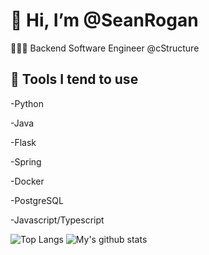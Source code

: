 # 👋 Hi, I’m @SeanRogan
👨🏻‍💻 Backend Software Engineer @cStructure


## 🔧 Tools I tend to use
-Python

-Java

-Flask

-Spring

-Docker

-PostgreSQL

-Javascript/Typescript


![Top Langs](https://github-readme-stats.vercel.app/api/top-langs/?username=SeanRogan&layout=compact&theme=radical)
![My's github stats](https://github-readme-stats.vercel.app/api?username=SeanRogan&theme=jolly)

<!---
SeanRogan/SeanRogan is a ✨ special ✨ repository because its `README.md` (this file) appears on your GitHub profile.
You can click the Preview link to take a look at your changes.
--->
